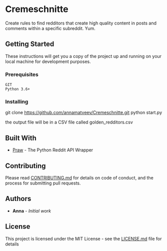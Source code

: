 # Cremeschnitte

Create rules to find redditors that create high quality content in posts and comments within a specific subreddit. 
Yum.

## Getting Started

These instructions will get you a copy of the project up and running on your local machine for development purposes.

### Prerequisites

```
GIT
Python 3.6+
```

### Installing

git clone https://github.com/annamatveev/Cremeschnitte.git
python start.py

the output file will be in a CSV file called golden_redditors.csv

## Built With

* [Praw](http://praw.readthedocs.io/en/latest/) -  The Python Reddit API Wrapper

## Contributing

Please read [CONTRIBUTING.md](https://github.com/annamatveev/Cremeschnitte/blob/master/CONTRIBUTING.md) for details on code of conduct, and the process for submitting pull requests.

## Authors

* **Anna** - *Initial work*

## License

This project is licensed under the MIT License - see the [LICENSE.md](https://github.com/annamatveev/Cremeschnitte/blob/master/LICENSE) file for details

